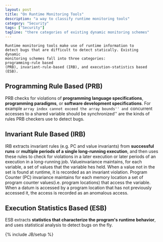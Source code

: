 ```yaml
---
layout: post
title: "On Runtime Monitoring Tools"
description: "a way to classify runtime monitoring tools"
category: "Security"
tags: ["Security"]
tagline: "there categories of existing dynamic monitoring schemes"
---
```


    Runtime monitoring tools make use of runtime information to
    detect bugs that are difficult to detect statically. Existing
    dynamic
    monitoring schemes fall into three categories:
    programming-rule based
    (PRB), invariant-rule-based (IRB), and execution-statistics based
    (ESB).

## Programming Rule Based (PRB)

PRB checks for violations of **programming language specifications**,
**programming paradigms**, or **software development specifications**.
For example ``array index cannot exceed the array bounds''
and ``concurrent accesses to a shared variable should be
synchronized''
are the kinds of rules PRB checkers use to detect bugs.

## Invariant Rule Based (IRB)

IRB extracts invariant rules (e.g. PC and value invariants) from
**successful runs** or **multiple periods of a single long-running
execution**, and then uses these rules to check for violations in a
later execution or later periods of an execution in a long-running
job. Valueinvariance maintains, for each variable, a set of values
that the variable hes held. When a value not in the set is found at
runtime, it is recorded as an invariant violation. Program Counter
(PC) invariance maintains for each memory location a set of program
counter values(i.e. program locations) that access the variable. When
a datum is accessed by a program location that has not previously
accessed it, the access is recorded as an anomalous access.

## Execution Statistics Based (ESB)

ESB extracts **statistics that characterize the program's runtime
behavior**, and uses statistical analysis to detect bugs on the fly.

{% include JB/setup %}
